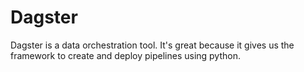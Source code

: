 # Dagster
Dagster is a data orchestration tool. It's great because it gives us the framework to create and deploy pipelines using python.

